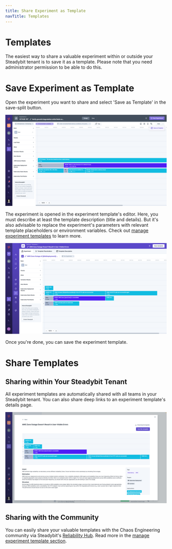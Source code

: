 ```yaml
---
title: Share Experiment as Template
navTitle: Templates
---
```


# Templates

The easiest way to share a valuable experiment within or outside your Steadybit tenant is to save it as a template.
Please note that you need administrator permission to be able to do this.

# Save Experiment as Template
Open the experiment you want to share and select 'Save as Template' in the save-split button.

![Experiment Editor - Save as Template](experiment-save-as-template.png)

The experiment is opened in the experiment template's editor.
Here, you must describe at least the template description (title and details).
But it's also advisable to replace the experiment's parameters with relevant template placeholders or environment variables.
Check out [manage experiment templates](TODO) to learn more.

![Experiment Template Editor](experiment-template-editor.png)

Once you're done, you can save the experiment template.

# Share Templates
## Sharing within Your Steadybit Tenant
All experiment templates are automatically shared with all teams in your Steadybit tenant.
You can also share deep links to an experiment template's details page.

![Template details](template-details.png)

## Sharing with the Community
You can easily share your valuable templates with the Chaos Engineering community via Steadybit's [Reliability Hub](https://hub.steadybit.com/). Read more in the [manage experiment template section](../../../install-and-configure/manage-experiment-templates/README.md#share-templates).